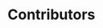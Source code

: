 # Contributors

<script setup>
import { VPTeamMembers } from 'vitepress/theme'

const members = [
  {
    avatar: 'https://github.com/Robert27.png',
    name: 'Robert Eggl',
   logo: './assets/robert.png',
    title: 'Founder & Project Lead Neuand Next',
    links: [
      { icon: 'github', link: 'https://github.com/Robert27' },
    ]
  },
  
    {
    avatar: 'https://github.com/BuildmodeOne.png',
    name: 'Philipp Opheys',
    title: 'Project Lead neuland.app',
    links: [
      { icon: 'github', link: 'https://github.com/BuildmodeOne' },
    ]
  },
  {
    avatar: 'https://github.com/alexhorn.png',
    name: 'Alexander Horn',
    title: 'Founder of neuland.app',
    links: [
      { icon: 'github', link: 'https://github.com/BuildmodeOne' },
    ]
  },
   {
    avatar: 'https://github.com/M4GNV5.png',
    name: 'Jakob Löw',
    title: 'Founder of neuland.app',
    links: [
      { icon: 'github', link: 'https://github.com/M4GNV5' },
    ]
  },
    {
    avatar: 'https://github.com/neuland-ingolstadt.png',
    name: 'and many more contributors',
    org: 'of Neuland Ingolstadt e.V.',
    links: [
      { icon: 'github', link: 'https://github.com/neuland-ingolstadt' },
      { icon: 'linkedin', link: 'https://linkedin.com/neuland_ing' },
      { icon: 'instagram', link: 'https://instagram.com/neuland_ing' }
    ]
  },


]
</script>

<VPTeamMembers size="small" :members="members" />

